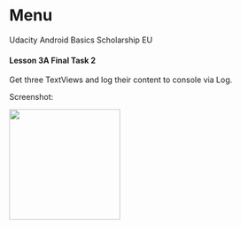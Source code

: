 # Menu
Udacity Android Basics Scholarship EU

#### Lesson 3A Final Task 2
Get three TextViews and log their content to console via Log.

Screenshot:

<img src="https://dl.dropboxusercontent.com/s/rtoofo388ojhehf/Screenshot_1491245522.png?dl=0" alt="" width=200/>
